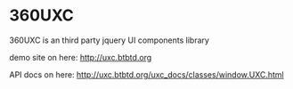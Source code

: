 360UXC
======

360UXC is an third party jquery UI components library

demo site on here: http://uxc.btbtd.org

 API docs on here: http://uxc.btbtd.org/uxc_docs/classes/window.UXC.html
